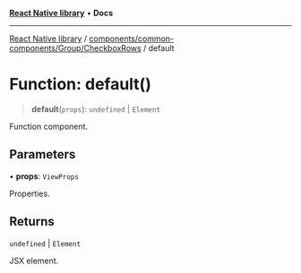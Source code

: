 [**React Native library**](../../../../../index.md) • **Docs**

***

[React Native library](../../../../../modules.md) / [components/common-components/Group/CheckboxRows](../index.md) / default

# Function: default()

> **default**(`props`): `undefined` \| `Element`

Function component.

## Parameters

• **props**: `ViewProps`

Properties.

## Returns

`undefined` \| `Element`

JSX element.
